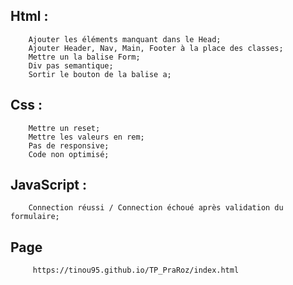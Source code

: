 ## Html : 
        Ajouter les éléments manquant dans le Head;
        Ajouter Header, Nav, Main, Footer à la place des classes;
        Mettre un la balise Form;
        Div pas semantique;
        Sortir le bouton de la balise a;
## Css :   
        Mettre un reset;
        Mettre les valeurs en rem;
        Pas de responsive;
        Code non optimisé;
        
## JavaScript : 
        Connection réussi / Connection échoué après validation du formulaire;


## Page
         https://tinou95.github.io/TP_PraRoz/index.html
